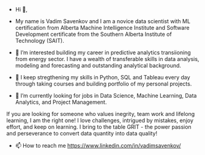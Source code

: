 - Hi 👋, 

- My name is Vadim Savenkov and I am a novice data scientist with ML certification from Alberta Machine Intelligence Institute and Software Development certificate from  the Southern Alberta Institute of Technology (SAIT).

- 👀 I’m interested building my career in predictive analytics transiioning from energy sector. I have a wealth of transferable skills in data analysis, modeling and forecasting and outstanding analytical background. 

- 🌱 I keep stregthening my skills in Python, SQL and Tableau every day through taking courses and building portfolio of my personal projects.

- 💞️ I’m currently looking for jobs in Data Science, Machine Learning, Data Analytics, and Project Management.

If you are looking for someone who values inegrity, team work and lifelong learning, I am the right one! I love challenges, intrigued by mistakes, enjoy effort, and keep on learning. I bring to the table GRIT - the power passion and perseverance to convert data quantity into data quality!  

- 📫 How to reach me https://www.linkedin.com/in/vadimsavenkov/ 

<!---
vadimsavenkov/vadimsavenkov is a ✨ special ✨ repository because its `README.md` (this file) appears on your GitHub profile.
You can click the Preview link to take a look at your changes.
--->
